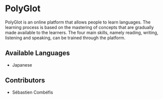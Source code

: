 # PolyGlot

PolyGlot is an online platform that allows people to learn languages. The learning process is based on the mastering of concepts that are gradually made available to the learners. The four main skills, namely reading, writing, listening and speaking, can be trained through the platform.

## Available Languages

- Japanese

## Contributors

- Sébastien Combéfis